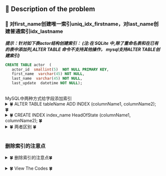 ## &#128044; Description of the problem


### &#127800; 对first_name创建唯一索引uniq_idx_firstname，对last_name创建普通索引idx_lastname 

***提示：针对如下表actor结构创建索引：
(注:在 SQLite 中,除了重命名表和在已有的表中添加列,ALTER TABLE 命令不支持其他操作，
mysql支持ALTER TABLE创建索引)***

```sql
CREATE TABLE actor  (
   actor_id  smallint(5)  NOT NULL PRIMARY KEY,
   first_name  varchar(45) NOT NULL,
   last_name  varchar(45) NOT NULL,
   last_update  datetime NOT NULL);
```

<br>
MySQL中两种方式给字段添加索引

<details>
<summary>&#127808; ALTER TABLE tableName ADD INDEX (columnName1, columnName2); &#127808;</summary>
  

1. 添加主键

```sql
ALTER TABLE tbl_name ADD PRIMARY KEY (col_list);
// 该语句添加一个主键，这意味着索引值必须是唯一的，且不能为NULL。
```

2. 添加唯一索引

```sql
ALTER TABLE tbl_name ADD UNIQUE index_name (col_list);
// 这条语句创建索引的值必须是唯一的。
```

3. 添加普通索引

```sql
ALTER TABLE tbl_name ADD INDEX index_name (col_list);
// 添加普通索引，索引值可出现多次。
```

4. 添加全文索引

```sql
ALTER TABLE tbl_name ADD FULLTEXT index_name (col_list);
// 该语句指定了索引为 FULLTEXT ，用于全文索引。
```

5. 删除索引的语法

```sql
ALTER TABLE tbl_name DROP INDEX index_name；
ALTER TABLE tbl_name DROP PRIMARY KEY;
```
</details>

<details>
<summary>&#127808; CREATE INDEX index_name HeadOfState (columnName1, columnName2); &#127808;</summary>
  
1. 添加主键

```sql
# 不能用CREATE INDEX语句创建PRIMARY KEY索引。
```

2. 添加唯一索引

```sql
create unique index index_name on table_name (column_list) ;　　#表中有primary Key后不能用uniq index。
// 这条语句创建索引的值必须是唯一的。
```

3. 添加普通索引

```sql
create index index_name on table_name (column_list) ;
// 添加普通索引，索引值可出现多次。
```

4. 添加全文索引

```sql
ALTER TABLE tbl_name ADD FULLTEXT index_name (col_list);
// 该语句指定了索引为 FULLTEXT ，用于全文索引。
```
  
5. 删除索引的语法

```sql
DROP INDEX index_name ON tbl_name; 
// 或者
ALTER TABLE tbl_name DROP INDEX index_name；
ALTER TABLE tbl_name DROP PRIMARY KEY;
```
  
</details>

<details>
<summary>&#127808; 两者区别 &#127808;</summary>
  
1. CREATE INDEX必须提供索引名，对于ALTER TABLE，将会自动创建，如果你不提供；
2. CREATE INDEX一个语句一次只能建立一个索引，ALTER TABLE可以在一个语句建立多个，
    - 如：ALTER TABLE HeadOfState ADD PRIMARY KEY (ID), ADD INDEX (LastName,FirstName);
3. 只有ALTER TABLE 才能创建主键，
</details>
<br>

### 删除索引的注意点

<details>
<summary>&#127808; 删除索引的注意点&#127808;</summary>
  
```sql
DROP INDEX index_name ON tbl_name; 
// 或者
ALTER TABLE tbl_name DROP INDEX index_name；
ALTER TABLE tbl_name DROP PRIMARY KEY;

/* 其中，在前面的两条语句中，都删除了table_name中的索引index_name。而在最后一条语句中，只在删除PRIMARY KEY索引中使用，因为一个表只可能有一个PRIMARY KEY索引，因此不需要指定索引名。如果没有创建PRIMARY KEY索引，但表具有一个或多个UNIQUE索引，则MySQL将删除第一个UNIQUE索引。
如果从表中删除某列，则索引会受影响。对于多列组合的索引，如果删除其中的某列，则该列也会从索引中删除。如果删除组成索引的所有列，则整个索引将被删除。
删除索引的操作，如下面的代码：
mysql> drop index shili on tpsc ;
Query OK, 2 rows affected (0.08 sec)
Records: 2 Duplicates: 0 Warnings: 0
该语句删除了前面创建的名称为“shili”的索引。
*/
```
</details>


<br>

<details>
<summary>&#127808; View The Codes &#127808;</summary>
  
```sql
CREATE INDEX idx_lastname ON actor(last_name);
CREATE UNIQUE INDEX uniq_idx_firstname ON actor(first_name);

alter table actor add unique uniq_idx_firstname(first_name);
alter table actor add index idx_lastName(last_name);
```
</details>